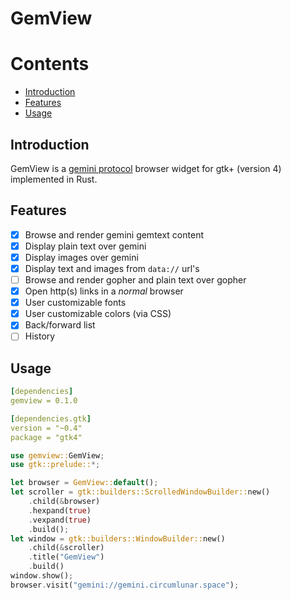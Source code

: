 # GemView
Contents
========
- [Introduction](#introduction)
- [Features](#features)
- [Usage](#usage)
## Introduction
GemView is a [gemini protocol](https://gemini.circumlunar.space/) browser widget
for gtk+ (version 4) implemented in Rust.
## Features
- [x] Browse and render gemini gemtext content
- [x] Display plain text over gemini
- [x] Display images over gemini
- [x] Display text and images from `data://` url's
- [ ] Browse and render gopher and plain text over gopher
- [x] Open http(s) links in a *normal* browser
- [x] User customizable fonts
- [x] User customizable colors (via CSS)
- [x] Back/forward list
- [ ] History

## Usage
```Yaml
[dependencies]
gemview = 0.1.0

[dependencies.gtk]
version = "~0.4"
package = "gtk4"
```
```Rust
use gemview::GemView;
use gtk::prelude::*;

let browser = GemView::default();
let scroller = gtk::builders::ScrolledWindowBuilder::new()
    .child(&browser)
    .hexpand(true)
    .vexpand(true)
    .build();
let window = gtk::builders::WindowBuilder::new()
    .child(&scroller)
    .title("GemView")
    .build()
window.show();
browser.visit("gemini://gemini.circumlunar.space");
```
